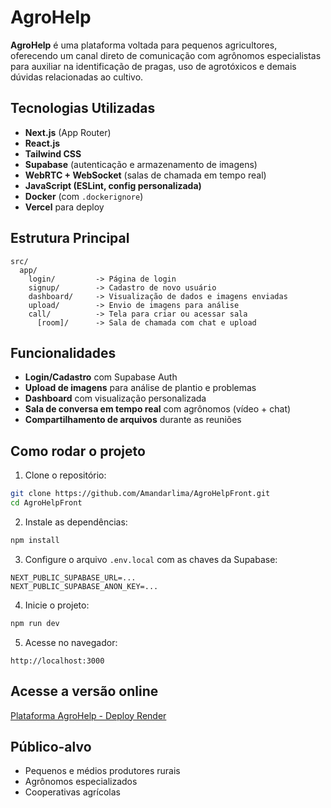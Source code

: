 # AgroHelp 

**AgroHelp** é uma plataforma voltada para pequenos agricultores, oferecendo um canal direto de comunicação com agrônomos especialistas para auxiliar na identificação de pragas, uso de agrotóxicos e demais dúvidas relacionadas ao cultivo.

##  Tecnologias Utilizadas

- **Next.js** (App Router)
- **React.js**
- **Tailwind CSS**
- **Supabase** (autenticação e armazenamento de imagens)
- **WebRTC + WebSocket** (salas de chamada em tempo real)
- **JavaScript (ESLint, config personalizada)**
- **Docker** (com `.dockerignore`)
- **Vercel** para deploy

##  Estrutura Principal

```
src/
  app/
    login/         -> Página de login
    signup/        -> Cadastro de novo usuário
    dashboard/     -> Visualização de dados e imagens enviadas
    upload/        -> Envio de imagens para análise
    call/          -> Tela para criar ou acessar sala
      [room]/      -> Sala de chamada com chat e upload
```

##  Funcionalidades

-  **Login/Cadastro** com Supabase Auth
-  **Upload de imagens** para análise de plantio e problemas
-  **Dashboard** com visualização personalizada
-  **Sala de conversa em tempo real** com agrônomos (vídeo + chat)
-  **Compartilhamento de arquivos** durante as reuniões

##  Como rodar o projeto

1. Clone o repositório:
```bash
git clone https://github.com/Amandarlima/AgroHelpFront.git
cd AgroHelpFront
```

2. Instale as dependências:
```bash
npm install
```

3. Configure o arquivo `.env.local` com as chaves da Supabase:
```
NEXT_PUBLIC_SUPABASE_URL=...
NEXT_PUBLIC_SUPABASE_ANON_KEY=...
```

4. Inicie o projeto:
```bash
npm run dev
```

5. Acesse no navegador:
```
http://localhost:3000
```

##  Acesse a versão online

[Plataforma AgroHelp - Deploy Render](https://agrohelpfront-yx9h.onrender.com/login)

##  Público-alvo

- Pequenos e médios produtores rurais
- Agrônomos especializados
- Cooperativas agrícolas


